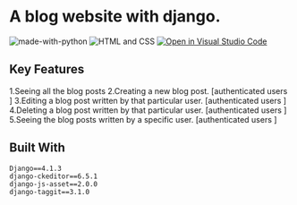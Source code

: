 # A blog website with django.

![made-with-python](https://img.shields.io/badge/Made%20with-Python-1f425f.svg)
![HTML and CSS](https://img.shields.io/badge/HTML%20and-CSS-1f425f.svg)
[![Open in Visual Studio Code](https://img.shields.io/static/v1?logo=visualstudiocode&label=&message=Open%20in%20Visual%20Studio%20Code&labelColor=2c2c32&color=007acc&logoColor=007acc)](https://github.dev/Nayemjaman/codingbrunch)
</hr>

## Key Features 

1.Seeing all the blog posts
2.Creating a new blog post. [authenticated users ]
3.Editing a blog post written by that particular user. [authenticated users ]
4.Deleting a blog post written by that particular user. [authenticated users ]
5.Seeing the blog posts written by a specific user. [authenticated users ]



## Built With

```
Django==4.1.3
django-ckeditor==6.5.1
django-js-asset==2.0.0
django-taggit==3.1.0
```
